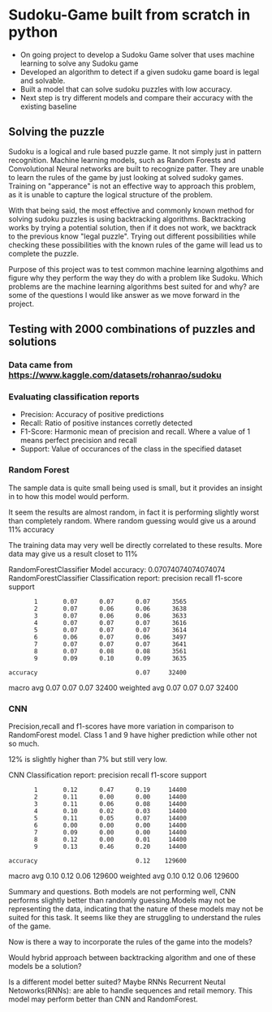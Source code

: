 # Sudoku-Game built from scratch in python
* On going project to develop a Sudoku Game solver that uses machine learning to solve any Sudoku game
* Developed an algorithm to detect if a given sudoku game board is legal and solvable.
* Built a model that can solve sudoku puzzles with low accuracy.
* Next step is try different models and compare their accuracy with the existing baseline

## Solving the puzzle
Sudoku is a logical and rule based puzzle game. It not simply just in pattern recognition. Machine learning models, such as Random Forests and Convolutional Neural networks are built to recognize patter. They are unable to learn the rules of the game by just looking at solved sudoky games. Training on "apperance" is not an effective way to approach this problem, as it is unable to capture the logical structure of the problem.

With that being said, the most effective and commonly known method for solving sudoku puzzles is using backtracking algorithms. Backtracking works by trying a potential solution, then if it does not work, we backtrack to the previous know "legal puzzle". Trying out different possibilities while checking these possibilities with the known rules of the game will lead us to complete the puzzle.

Purpose of this project was to test common machine learning algothims and figure why they perform the way they do with a problem like Sudoku. Which problems are the machine learning algorithms best suited for and why? are some of the questions I would like answer as we move forward in the project.


## Testing with 2000 combinations of puzzles and solutions
### Data came from https://www.kaggle.com/datasets/rohanrao/sudoku

### Evaluating classification reports
* Precision: Accuracy of positive predictions
* Recall: Ratio of positive instances corretly detected
* F1-Score: Harmonic mean of precision and recall. Where a value of 1 means perfect precision and recall
* Support: Value of occurances of the class in the specified dataset

### Random Forest
The sample data is quite small being used is small, but it provides an insight in to how this model would perform.

It seem the results are almost random, in fact it is performing slightly worst than completely random.
Where random guessing would give us a around 11% accuracy

The training data may very well be directly correlated to these results. More data may give us a result closet to 11%


RandomForestClassifier Model accuracy: 0.07074074074074074
RandomForestClassifier Classification report:
              precision    recall  f1-score   support

           1       0.07      0.07      0.07      3565
           2       0.07      0.06      0.06      3638
           3       0.07      0.06      0.06      3633
           4       0.07      0.07      0.07      3616
           5       0.07      0.07      0.07      3614
           6       0.06      0.07      0.06      3497
           7       0.07      0.07      0.07      3641
           8       0.07      0.08      0.08      3561
           9       0.09      0.10      0.09      3635

    accuracy                           0.07     32400
   macro avg       0.07      0.07      0.07     32400
weighted avg       0.07      0.07      0.07     32400


### CNN

Precision,recall and f1-scores have more variation in comparison to RandomForest model. Class 1 and 9 have higher prediction while other not so much.

12% is slightly higher than 7% but still very low.


CNN
Classification report:
              precision    recall  f1-score   support

           1       0.12      0.47      0.19     14400
           2       0.11      0.00      0.00     14400
           3       0.11      0.06      0.08     14400
           4       0.10      0.02      0.03     14400
           5       0.11      0.05      0.07     14400
           6       0.00      0.00      0.00     14400
           7       0.09      0.00      0.00     14400
           8       0.12      0.00      0.01     14400
           9       0.13      0.46      0.20     14400

    accuracy                           0.12    129600
   macro avg       0.10      0.12      0.06    129600
weighted avg       0.10      0.12      0.06    129600


Summary and questions.
Both models are not performing well, CNN performs slightly better than randomly guessing.Models may not be representing the data, indicating that the nature of these models may not be suited for this task. It seems like they are struggling to understand the rules of the game.

Now is there a way to incorporate the rules of the game into the models?

Would hybrid approach between backtracking algorithm and one of these models be a solution?

Is a different model better suited? Maybe RNNs
Recurrent Neutal Netoworks(RNNs): are able to handle sequences and retail memory. This model may perform better than CNN and RandomForest.